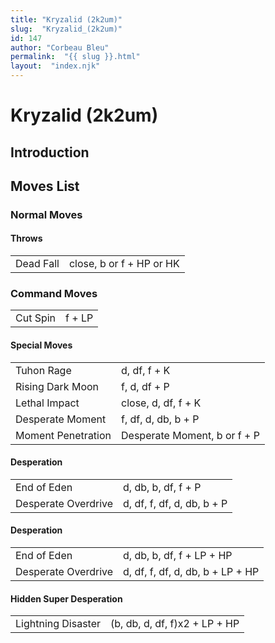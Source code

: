 ```yaml
---
title: "Kryzalid (2k2um)"
slug:  "Kryzalid_(2k2um)"
id: 147
author: "Corbeau Bleu"
permalink:  "{{ slug }}.html"
layout:  "index.njk"
---
```


# Kryzalid (2k2um)

## Introduction

## Moves List

### Normal Moves

#### Throws

|           |                          |
|-----------|--------------------------|
| Dead Fall | close, b or f + HP or HK |

### Command Moves

|          |        |
|----------|--------|
| Cut Spin | f + LP |

#### Special Moves

|                    |                              |
|--------------------|------------------------------|
| Tuhon Rage         | d, df, f + K                 |
| Rising Dark Moon   | f, d, df + P                 |
| Lethal Impact      | close, d, df, f + K          |
| Desperate Moment   | f, df, d, db, b + P          |
| Moment Penetration | Desperate Moment, b or f + P |

#### Desperation

|                     |                            |
|---------------------|----------------------------|
| End of Eden         | d, db, b, df, f + P        |
| Desperate Overdrive | d, df, f, df, d, db, b + P |

#### Desperation

|                     |                                  |
|---------------------|----------------------------------|
| End of Eden         | d, db, b, df, f + LP + HP        |
| Desperate Overdrive | d, df, f, df, d, db, b + LP + HP |

#### Hidden Super Desperation

|                    |                               |
|--------------------|-------------------------------|
| Lightning Disaster | (b, db, d, df, f)x2 + LP + HP |
